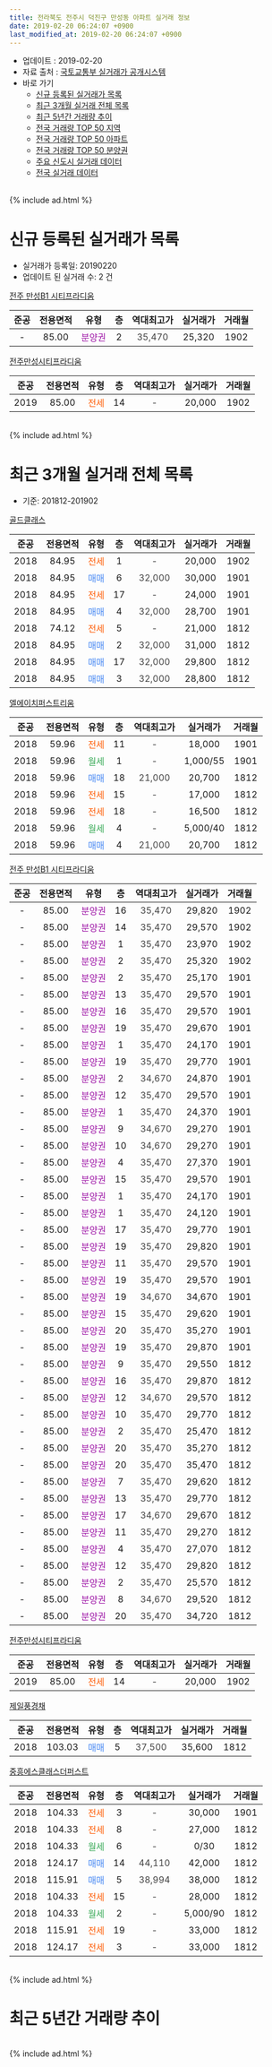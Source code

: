 ```yaml
---
title: 전라북도 전주시 덕진구 만성동 아파트 실거래 정보
date: 2019-02-20 06:24:07 +0900
last_modified_at: 2019-02-20 06:24:07 +0900
---
```


* 업데이트 : 2019-02-20
* 자료 출처 : [국토교통부 실거래가 공개시스템](http://rt.molit.go.kr)
* 바로 가기
    * [신규 등록된 실거래가 목록](#신규-등록된-실거래가-목록)
    * [최근 3개월 실거래 전체 목록](#최근-3개월-실거래-전체-목록)
    * [최근 5년간 거래량 추이](#최근-5년간-거래량-추이)
    * [전국 거래량 TOP 50 지역](https://inasie.github.io/apt-trade-info/최근-3개월-전국에서-가장-거래가-많이-발생한-지역)
    * [전국 거래량 TOP 50 아파트](https://inasie.github.io/apt-trade-info/최근-3개월-전국에서-가장-거래가-많이-발생한-아파트)
    * [전국 거래량 TOP 50 분양권](https://inasie.github.io/apt-trade-info/최근-3개월-전국에서-가장-거래가-많이-발생한-분양권)
    * [주요 신도시 실거래 데이터](https://inasie.github.io/apt-trade-info/주요-신도시)
    * [전국 실거래 데이터](https://inasie.github.io/apt-trade-info/전국)
<br>
{% include ad.html %}
<br>

# 신규 등록된 실거래가 목록
* 실거래가 등록일: 20190220
* 업데이트 된 실거래 수: 2 건


[전주 만성B1 시티프라디움](https://search.naver.com/search.naver?query=%EC%A0%84%EB%9D%BC%EB%B6%81%EB%8F%84+%EC%A0%84%EC%A3%BC%EC%8B%9C+%EB%8D%95%EC%A7%84%EA%B5%AC+%EB%A7%8C%EC%84%B1%EB%8F%99+%EC%A0%84%EC%A3%BC+%EB%A7%8C%EC%84%B1B1+%EC%8B%9C%ED%8B%B0%ED%94%84%EB%9D%BC%EB%94%94%EC%9B%80)

|준공|전용면적|유형|층|역대최고가|실거래가|거래월|
|:---:|:---:|:---:|:---:|:---:|:---:|:---:|
|-|85.00|<span style="color:#9C11A5">분양권</span>|2|<span style="color:#444444">35,470</span>|25,320|1902|

[전주만성시티프라디움](https://search.naver.com/search.naver?query=%EC%A0%84%EB%9D%BC%EB%B6%81%EB%8F%84+%EC%A0%84%EC%A3%BC%EC%8B%9C+%EB%8D%95%EC%A7%84%EA%B5%AC+%EB%A7%8C%EC%84%B1%EB%8F%99+%EC%A0%84%EC%A3%BC%EB%A7%8C%EC%84%B1%EC%8B%9C%ED%8B%B0%ED%94%84%EB%9D%BC%EB%94%94%EC%9B%80)

|준공|전용면적|유형|층|역대최고가|실거래가|거래월|
|:---:|:---:|:---:|:---:|:---:|:---:|:---:|
|2019|85.00|<span style="color:#ff5a00">전세</span>|14|<span style="color:#444444">-</span>|20,000|1902|


<br>
{% include ad.html %}
<br>

# 최근 3개월 실거래 전체 목록
* 기준: 201812-201902


[골드클래스](https://search.naver.com/search.naver?query=%EC%A0%84%EB%9D%BC%EB%B6%81%EB%8F%84+%EC%A0%84%EC%A3%BC%EC%8B%9C+%EB%8D%95%EC%A7%84%EA%B5%AC+%EB%A7%8C%EC%84%B1%EB%8F%99+%EA%B3%A8%EB%93%9C%ED%81%B4%EB%9E%98%EC%8A%A4)

|준공|전용면적|유형|층|역대최고가|실거래가|거래월|
|:---:|:---:|:---:|:---:|:---:|:---:|:---:|
|2018|84.95|<span style="color:#ff5a00">전세</span>|1|<span style="color:#444444">-</span>|20,000|1902|
|2018|84.95|<span style="color:#4285f3">매매</span>|6|<span style="color:#444444">32,000</span>|30,000|1901|
|2018|84.95|<span style="color:#ff5a00">전세</span>|17|<span style="color:#444444">-</span>|24,000|1901|
|2018|84.95|<span style="color:#4285f3">매매</span>|4|<span style="color:#444444">32,000</span>|28,700|1901|
|2018|74.12|<span style="color:#ff5a00">전세</span>|5|<span style="color:#444444">-</span>|21,000|1812|
|2018|84.95|<span style="color:#4285f3">매매</span>|2|<span style="color:#444444">32,000</span>|31,000|1812|
|2018|84.95|<span style="color:#4285f3">매매</span>|17|<span style="color:#444444">32,000</span>|29,800|1812|
|2018|84.95|<span style="color:#4285f3">매매</span>|3|<span style="color:#444444">32,000</span>|28,800|1812|

[엘에이치퍼스트리움](https://search.naver.com/search.naver?query=%EC%A0%84%EB%9D%BC%EB%B6%81%EB%8F%84+%EC%A0%84%EC%A3%BC%EC%8B%9C+%EB%8D%95%EC%A7%84%EA%B5%AC+%EB%A7%8C%EC%84%B1%EB%8F%99+%EC%97%98%EC%97%90%EC%9D%B4%EC%B9%98%ED%8D%BC%EC%8A%A4%ED%8A%B8%EB%A6%AC%EC%9B%80)

|준공|전용면적|유형|층|역대최고가|실거래가|거래월|
|:---:|:---:|:---:|:---:|:---:|:---:|:---:|
|2018|59.96|<span style="color:#ff5a00">전세</span>|11|<span style="color:#444444">-</span>|18,000|1901|
|2018|59.96|<span style="color:#34a853">월세</span>|1|<span style="color:#444444">-</span>|1,000/55|1901|
|2018|59.96|<span style="color:#4285f3">매매</span>|18|<span style="color:#444444">21,000</span>|20,700|1812|
|2018|59.96|<span style="color:#ff5a00">전세</span>|15|<span style="color:#444444">-</span>|17,000|1812|
|2018|59.96|<span style="color:#ff5a00">전세</span>|18|<span style="color:#444444">-</span>|16,500|1812|
|2018|59.96|<span style="color:#34a853">월세</span>|4|<span style="color:#444444">-</span>|5,000/40|1812|
|2018|59.96|<span style="color:#4285f3">매매</span>|4|<span style="color:#444444">21,000</span>|20,700|1812|

[전주 만성B1 시티프라디움](https://search.naver.com/search.naver?query=%EC%A0%84%EB%9D%BC%EB%B6%81%EB%8F%84+%EC%A0%84%EC%A3%BC%EC%8B%9C+%EB%8D%95%EC%A7%84%EA%B5%AC+%EB%A7%8C%EC%84%B1%EB%8F%99+%EC%A0%84%EC%A3%BC+%EB%A7%8C%EC%84%B1B1+%EC%8B%9C%ED%8B%B0%ED%94%84%EB%9D%BC%EB%94%94%EC%9B%80)

|준공|전용면적|유형|층|역대최고가|실거래가|거래월|
|:---:|:---:|:---:|:---:|:---:|:---:|:---:|
|-|85.00|<span style="color:#9C11A5">분양권</span>|16|<span style="color:#444444">35,470</span>|29,820|1902|
|-|85.00|<span style="color:#9C11A5">분양권</span>|14|<span style="color:#444444">35,470</span>|29,570|1902|
|-|85.00|<span style="color:#9C11A5">분양권</span>|1|<span style="color:#444444">35,470</span>|23,970|1902|
|-|85.00|<span style="color:#9C11A5">분양권</span>|2|<span style="color:#444444">35,470</span>|25,320|1902|
|-|85.00|<span style="color:#9C11A5">분양권</span>|2|<span style="color:#444444">35,470</span>|25,170|1901|
|-|85.00|<span style="color:#9C11A5">분양권</span>|13|<span style="color:#444444">35,470</span>|29,570|1901|
|-|85.00|<span style="color:#9C11A5">분양권</span>|16|<span style="color:#444444">35,470</span>|29,570|1901|
|-|85.00|<span style="color:#9C11A5">분양권</span>|19|<span style="color:#444444">35,470</span>|29,670|1901|
|-|85.00|<span style="color:#9C11A5">분양권</span>|1|<span style="color:#444444">35,470</span>|24,170|1901|
|-|85.00|<span style="color:#9C11A5">분양권</span>|19|<span style="color:#444444">35,470</span>|29,770|1901|
|-|85.00|<span style="color:#9C11A5">분양권</span>|2|<span style="color:#444444">34,670</span>|24,870|1901|
|-|85.00|<span style="color:#9C11A5">분양권</span>|12|<span style="color:#444444">35,470</span>|29,570|1901|
|-|85.00|<span style="color:#9C11A5">분양권</span>|1|<span style="color:#444444">35,470</span>|24,370|1901|
|-|85.00|<span style="color:#9C11A5">분양권</span>|9|<span style="color:#444444">34,670</span>|29,270|1901|
|-|85.00|<span style="color:#9C11A5">분양권</span>|10|<span style="color:#444444">34,670</span>|29,270|1901|
|-|85.00|<span style="color:#9C11A5">분양권</span>|4|<span style="color:#444444">35,470</span>|27,370|1901|
|-|85.00|<span style="color:#9C11A5">분양권</span>|15|<span style="color:#444444">35,470</span>|29,570|1901|
|-|85.00|<span style="color:#9C11A5">분양권</span>|1|<span style="color:#444444">35,470</span>|24,170|1901|
|-|85.00|<span style="color:#9C11A5">분양권</span>|1|<span style="color:#444444">35,470</span>|24,120|1901|
|-|85.00|<span style="color:#9C11A5">분양권</span>|17|<span style="color:#444444">35,470</span>|29,770|1901|
|-|85.00|<span style="color:#9C11A5">분양권</span>|19|<span style="color:#444444">35,470</span>|29,820|1901|
|-|85.00|<span style="color:#9C11A5">분양권</span>|11|<span style="color:#444444">35,470</span>|29,570|1901|
|-|85.00|<span style="color:#9C11A5">분양권</span>|19|<span style="color:#444444">35,470</span>|29,570|1901|
|-|85.00|<span style="color:#9C11A5">분양권</span>|19|<span style="color:#444444">34,670</span>|34,670|1901|
|-|85.00|<span style="color:#9C11A5">분양권</span>|15|<span style="color:#444444">35,470</span>|29,620|1901|
|-|85.00|<span style="color:#9C11A5">분양권</span>|20|<span style="color:#444444">35,470</span>|35,270|1901|
|-|85.00|<span style="color:#9C11A5">분양권</span>|19|<span style="color:#444444">35,470</span>|29,870|1901|
|-|85.00|<span style="color:#9C11A5">분양권</span>|9|<span style="color:#444444">35,470</span>|29,550|1812|
|-|85.00|<span style="color:#9C11A5">분양권</span>|16|<span style="color:#444444">35,470</span>|29,870|1812|
|-|85.00|<span style="color:#9C11A5">분양권</span>|12|<span style="color:#444444">34,670</span>|29,570|1812|
|-|85.00|<span style="color:#9C11A5">분양권</span>|10|<span style="color:#444444">35,470</span>|29,770|1812|
|-|85.00|<span style="color:#9C11A5">분양권</span>|2|<span style="color:#444444">35,470</span>|25,470|1812|
|-|85.00|<span style="color:#9C11A5">분양권</span>|20|<span style="color:#444444">35,470</span>|35,270|1812|
|-|85.00|<span style="color:#9C11A5">분양권</span>|20|<span style="color:#444444">35,470</span>|35,470|1812|
|-|85.00|<span style="color:#9C11A5">분양권</span>|7|<span style="color:#444444">35,470</span>|29,620|1812|
|-|85.00|<span style="color:#9C11A5">분양권</span>|13|<span style="color:#444444">35,470</span>|29,770|1812|
|-|85.00|<span style="color:#9C11A5">분양권</span>|17|<span style="color:#444444">34,670</span>|29,670|1812|
|-|85.00|<span style="color:#9C11A5">분양권</span>|11|<span style="color:#444444">35,470</span>|29,270|1812|
|-|85.00|<span style="color:#9C11A5">분양권</span>|4|<span style="color:#444444">35,470</span>|27,070|1812|
|-|85.00|<span style="color:#9C11A5">분양권</span>|12|<span style="color:#444444">35,470</span>|29,820|1812|
|-|85.00|<span style="color:#9C11A5">분양권</span>|2|<span style="color:#444444">35,470</span>|25,570|1812|
|-|85.00|<span style="color:#9C11A5">분양권</span>|8|<span style="color:#444444">34,670</span>|29,520|1812|
|-|85.00|<span style="color:#9C11A5">분양권</span>|20|<span style="color:#444444">35,470</span>|34,720|1812|


<script async src="//pagead2.googlesyndication.com/pagead/js/adsbygoogle.js"></script>
<!-- 기본 -->
<ins class="adsbygoogle"
     style="display:block"
     data-ad-client="ca-pub-2446590836940007"
     data-ad-slot="1659523306"
     data-ad-format="auto"
     data-full-width-responsive="true"></ins>
<script>
(adsbygoogle = window.adsbygoogle || []).push({});
</script>


[전주만성시티프라디움](https://search.naver.com/search.naver?query=%EC%A0%84%EB%9D%BC%EB%B6%81%EB%8F%84+%EC%A0%84%EC%A3%BC%EC%8B%9C+%EB%8D%95%EC%A7%84%EA%B5%AC+%EB%A7%8C%EC%84%B1%EB%8F%99+%EC%A0%84%EC%A3%BC%EB%A7%8C%EC%84%B1%EC%8B%9C%ED%8B%B0%ED%94%84%EB%9D%BC%EB%94%94%EC%9B%80)

|준공|전용면적|유형|층|역대최고가|실거래가|거래월|
|:---:|:---:|:---:|:---:|:---:|:---:|:---:|
|2019|85.00|<span style="color:#ff5a00">전세</span>|14|<span style="color:#444444">-</span>|20,000|1902|

[제일풍경채](https://search.naver.com/search.naver?query=%EC%A0%84%EB%9D%BC%EB%B6%81%EB%8F%84+%EC%A0%84%EC%A3%BC%EC%8B%9C+%EB%8D%95%EC%A7%84%EA%B5%AC+%EB%A7%8C%EC%84%B1%EB%8F%99+%EC%A0%9C%EC%9D%BC%ED%92%8D%EA%B2%BD%EC%B1%84)

|준공|전용면적|유형|층|역대최고가|실거래가|거래월|
|:---:|:---:|:---:|:---:|:---:|:---:|:---:|
|2018|103.03|<span style="color:#4285f3">매매</span>|5|<span style="color:#444444">37,500</span>|35,600|1812|

[중흥에스클래스더퍼스트](https://search.naver.com/search.naver?query=%EC%A0%84%EB%9D%BC%EB%B6%81%EB%8F%84+%EC%A0%84%EC%A3%BC%EC%8B%9C+%EB%8D%95%EC%A7%84%EA%B5%AC+%EB%A7%8C%EC%84%B1%EB%8F%99+%EC%A4%91%ED%9D%A5%EC%97%90%EC%8A%A4%ED%81%B4%EB%9E%98%EC%8A%A4%EB%8D%94%ED%8D%BC%EC%8A%A4%ED%8A%B8)

|준공|전용면적|유형|층|역대최고가|실거래가|거래월|
|:---:|:---:|:---:|:---:|:---:|:---:|:---:|
|2018|104.33|<span style="color:#ff5a00">전세</span>|3|<span style="color:#444444">-</span>|30,000|1901|
|2018|104.33|<span style="color:#ff5a00">전세</span>|8|<span style="color:#444444">-</span>|27,000|1812|
|2018|104.33|<span style="color:#34a853">월세</span>|6|<span style="color:#444444">-</span>|0/30|1812|
|2018|124.17|<span style="color:#4285f3">매매</span>|14|<span style="color:#444444">44,110</span>|42,000|1812|
|2018|115.91|<span style="color:#4285f3">매매</span>|5|<span style="color:#444444">38,994</span>|38,000|1812|
|2018|104.33|<span style="color:#ff5a00">전세</span>|15|<span style="color:#444444">-</span>|28,000|1812|
|2018|104.33|<span style="color:#34a853">월세</span>|2|<span style="color:#444444">-</span>|5,000/90|1812|
|2018|115.91|<span style="color:#ff5a00">전세</span>|19|<span style="color:#444444">-</span>|33,000|1812|
|2018|124.17|<span style="color:#ff5a00">전세</span>|3|<span style="color:#444444">-</span>|33,000|1812|


<br>
{% include ad.html %}
<br>

# 최근 5년간 거래량 추이


<div style="width:100%;">
    <canvas id="deal_progress" height="200"></canvas>
</div>

<script>
new Chart(document.getElementById("deal_progress"), {
    type: 'line',
    data: {
        labels: ['201402','201403','201404','201405','201406','201407','201408','201409','201410','201411','201412','201501','201502','201503','201504','201505','201506','201507','201508','201509','201510','201511','201512','201601','201602','201603','201604','201605','201606','201607','201608','201609','201610','201611','201612','201701','201702','201703','201704','201705','201706','201707','201708','201709','201710','201711','201712','201801','201802','201803','201804','201805','201806','201807','201808','201809','201810','201811','201812','201901','201902'],
        datasets: [{
            label: '매매',
            pointRadius: 1,
            data: [0, 0, 0, 0, 0, 0, 0, 0, 0, 0, 0, 0, 0, 0, 0, 0, 0, 0, 0, 0, 0, 0, 0, 0, 0, 0, 0, 0, 0, 0, 0, 0, 0, 0, 0, 0, 0, 0, 0, 0, 0, 0, 0, 0, 0, 0, 0, 122, 101, 124, 65, 39, 60, 65, 75, 74, 53, 33, 24, 25, 4],
            borderColor: "rgba(255, 201, 14, 1)",
            backgroundColor: "rgba(255, 201, 14, 0.5)",
            fill: false,
            lineTension: 0
        },{
            label: '전월세',
            pointRadius: 1,
            data: [0, 0, 0, 0, 0, 0, 0, 0, 0, 0, 0, 0, 0, 0, 0, 0, 0, 0, 0, 0, 0, 0, 0, 0, 0, 0, 0, 0, 0, 0, 0, 0, 0, 0, 0, 0, 0, 0, 0, 0, 0, 0, 0, 0, 0, 0, 0, 27, 40, 79, 64, 80, 79, 32, 33, 22, 18, 15, 10, 4, 2],
            borderColor: "rgba(0, 141, 185, 1)",
            backgroundColor: "rgba(0, 141, 185, 0.5)",
            fill: false,
            lineTension: 0
        }
        ]
    },
    options: {
        responsive: true,
        title: {
            display: false
        },
        tooltips: {
            mode: 'index',
            intersect: false
        },
        hover: {
            mode: 'nearest',
            intersect: true
        },
        scales: {
            xAxes: [{
                display: true,
                scaleLabel: {
                    display: true,
                    labelString: '년/월'
                }
            }],
            yAxes: [{
                display: true,
                ticks: {
                    suggestedMin: 0,
                },
                scaleLabel: {
                    display: true,
                    labelString: '실거래 수'
                }
            }]
        }
    }
});

</script>


<br>
{% include ad.html %}
<br>

